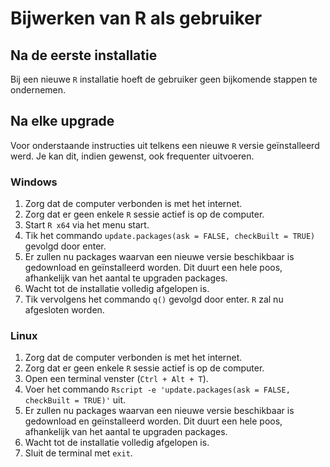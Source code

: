 Bijwerken van R als gebruiker
================

Na de eerste installatie
------------------------

Bij een nieuwe `R` installatie hoeft de gebruiker geen bijkomende stappen te ondernemen.

Na elke upgrade
---------------

Voor onderstaande instructies uit telkens een nieuwe `R` versie geïnstalleerd werd. Je kan dit, indien gewenst, ook frequenter uitvoeren.

### Windows

1.  Zorg dat de computer verbonden is met het internet.
2.  Zorg dat er geen enkele `R` sessie actief is op de computer.
3.  Start `R x64` via het menu start.
4.  Tik het commando `update.packages(ask = FALSE, checkBuilt = TRUE)` gevolgd door enter.
5.  Er zullen nu packages waarvan een nieuwe versie beschikbaar is gedownload en geïnstalleerd worden. Dit duurt een hele poos, afhankelijk van het aantal te upgraden packages.
6.  Wacht tot de installatie volledig afgelopen is.
7.  Tik vervolgens het commando `q()` gevolgd door enter. `R` zal nu afgesloten worden.

### Linux

1.  Zorg dat de computer verbonden is met het internet.
2.  Zorg dat er geen enkele `R` sessie actief is op de computer.
3.  Open een terminal venster (`Ctrl + Alt + T`).
4.  Voer het commando `Rscript -e 'update.packages(ask = FALSE, checkBuilt = TRUE)'` uit.
5.  Er zullen nu packages waarvan een nieuwe versie beschikbaar is gedownload en geïnstalleerd worden. Dit duurt een hele poos, afhankelijk van het aantal te upgraden packages.
6.  Wacht tot de installatie volledig afgelopen is.
7.  Sluit de terminal met `exit`.
